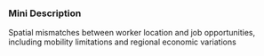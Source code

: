 ### Mini Description

Spatial mismatches between worker location and job opportunities, including mobility limitations and regional economic variations
